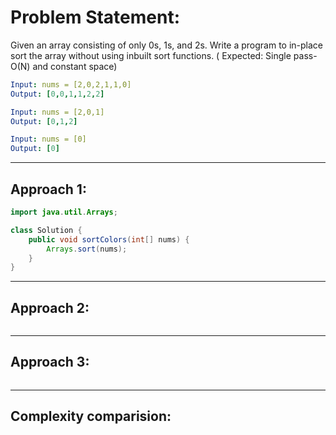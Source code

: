 # Problem Statement: 
Given an array consisting of only 0s, 1s, and 2s. Write a program to in-place sort the array without using inbuilt sort functions. ( Expected: Single pass-O(N) and constant space)

```yaml
Input: nums = [2,0,2,1,1,0]
Output: [0,0,1,1,2,2]

Input: nums = [2,0,1]
Output: [0,1,2]

Input: nums = [0]
Output: [0]
```

---

## Approach 1:
```java
import java.util.Arrays;

class Solution {
    public void sortColors(int[] nums) {
        Arrays.sort(nums); 
    }
}
```

---

## Approach 2:
```java
```

---

## Approach 3:
```java
```

---

## Complexity comparision:


